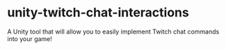 # unity-twitch-chat-interactions
A Unity tool that will allow you to easily implement Twitch chat commands into your game!
